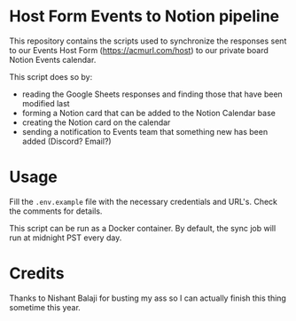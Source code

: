 # Host Form Events to Notion pipeline

This repository contains the scripts used to synchronize the responses sent to
our Events Host Form (https://acmurl.com/host) to our private board Notion
Events calendar.

This script does so by:
- reading the Google Sheets responses and finding those that have been modified
  last
- forming a Notion card that can be added to the Notion Calendar base
- creating the Notion card on the calendar
- sending a notification to Events team that something new has been added
  (Discord? Email?)

# Usage

Fill the `.env.example` file with the necessary credentials and URL's. Check
the comments for details.

This script can be run as a Docker container. By default, the sync job will run
at midnight PST every day.

# Credits

Thanks to Nishant Balaji for busting my ass so I can actually finish this thing
sometime this year.
